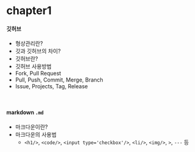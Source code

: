 # chapter1

#### 깃허브

- 형상관리란?
- 깃과 깃허브의 차이?
- 깃허브란?
- 깃허브 사용방법
- Fork, Pull Request
- Pull, Push, Commit, Merge, Branch
- Issue, Projects, Tag, Release

<br>

#### markdown `.md`

- 마크다운이란?
- 마크다운의 사용법
  - `<h1/>`, `<code/>`, `<input type='checkbox'/>`, `<li/>`, `<img/>`, `>`, `---` 등
